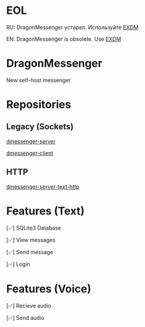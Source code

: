 # EOL
RU: DragonMessenger устарел. Используйте [EXDM](https://github.com/EXDMessenger-EXDM)

EN: DragonMessenger is obsolete. Use [EXDM](https://github.com/EXDMessenger-EXDM)

# DragonMessenger
New self-host messenger

# Repositories
## Legacy (Sockets)
[dmessenger-server](https://github.com/DragonMessenger/dmessenger-server)

[dmessenger-client](https://github.com/DragonMessenger/dmessenger-client)

## HTTP
[dmessenger-server-text-http](https://github.com/DragonMessenger/dmessenger-server-text-http)

# Features (Text)
[✅] SQLite3 Database

[✅] View messages

[✅] Send message

[✅] Login


# Features (Voice)
[✅] Recieve audio

[✅] Send audio
